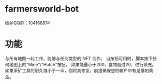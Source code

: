 # farmersworld-bot
维护QQ群：104168874
# 功能

与所有地图一起工作，能够与任何类型的 NFT 合作。
当按钮可用时，脚本按下任何地图上的"Mine"/"Hatch"按钮。
如果能量小于200，食物超过20，进行填充。
如果采矿工具的耐久值小于一半，则将其修复，前提确保您的帐户中有足够的黄金。
